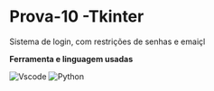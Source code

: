 # Prova-10 -Tkinter
Sistema de login, com restrições de senhas e emaiçl

**Ferramenta e linguagem usadas**

![Vscode](https://img.shields.io/badge/-Visual%20Studio%20Code-333333?style=for-the-badge&logo=visual-studio-code&logoColor=007ACC)
![Python](https://img.shields.io/badge/Python-3776AB?style=for-the-badge&logo=python&logoColor=white)

